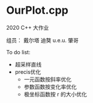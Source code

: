# OurPlot.cpp
2020 C++ 大作业

组员：
戴尔塔
迪獒
u.e.u.
肇哥

To do list:

* 超采样直线
* precis优化
  * 一元函数按斜率优化
  * 参数函数按变化率优化
  * 极坐标函数按 r 的大小优化